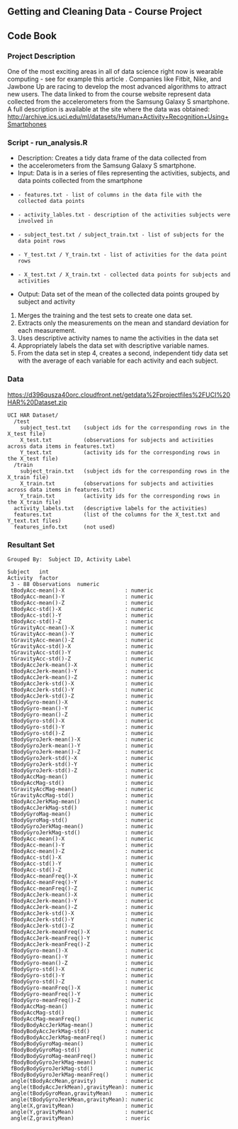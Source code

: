 ## Getting and Cleaning Data - Course Project

## Code Book

### Project Description
One of the most exciting areas in all of data science right now is wearable computing - see for example this article . Companies like Fitbit, Nike, and Jawbone Up are racing to develop the most advanced algorithms to attract new users. The data linked to from the course website represent data collected from the accelerometers from the Samsung Galaxy S smartphone. A full description is available at the site where the data was obtained:
http://archive.ics.uci.edu/ml/datasets/Human+Activity+Recognition+Using+Smartphones 

### Script - run_analysis.R

*  Description:  Creates a tidy data frame of the data collected from
*    the accelerometers from the Samsung Galaxy S smartphone.
*  Input:  Data is in a series of files representing the activities, subjects, and data points collected from the smartphone
*     - features.txt - list of columns in the data file with the collected data points
*     - activity_lables.txt - description of the activities subjects were involved in
*     - subject_test.txt / subject_train.txt - list of subjects for the data point rows
*     - Y_test.txt / Y_train.txt - list of activities for the data point rows
*     - X_test.txt / X_train.txt - collected data points for subjects and activities
*  Output:  Data set of the mean of the collected data points grouped by subject and activity
    
1. Merges the training and the test sets to create one data set.
2. Extracts only the measurements on the mean and standard deviation for each measurement. 
3. Uses descriptive activity names to name the activities in the data set
4. Appropriately labels the data set with descriptive variable names. 
5. From the data set in step 4, creates a second, independent tidy data set with the average of each variable for each activity and each subject.

### Data

https://d396qusza40orc.cloudfront.net/getdata%2Fprojectfiles%2FUCI%20HAR%20Dataset.zip 
```
UCI HAR Dataset/
  /test
    subject_test.txt    (subject ids for the corresponding rows in the X_test file)
    X_test.txt          (observations for subjects and activities across data items in features.txt)
    Y_text.txt          (activity ids for the corresponding rows in the X_test file)
  /train
    subject_train.txt   (subject ids for the corresponding rows in the X_train file)
    X_train.txt         (observations for subjects and activities across data items in features.txt)
    Y_train.txt         (activity ids for the corresponding rows in the X_train file)
  activity_labels.txt   (descriptive labels for the activities)
  features.txt          (list of the columns for the X_test.txt and Y_text.txt files)
  features_info.txt     (not used)
``` 
### Resultant Set
```
Grouped By:  Subject ID, Activity Label

Subject   int
Activity  factor
 3 - 88 Observations  numeric
 tBodyAcc-mean()-X                   : numeric
 tBodyAcc-mean()-Y                   : numeric
 tBodyAcc-mean()-Z                   : numeric
 tBodyAcc-std()-X                    : numeric
 tBodyAcc-std()-Y                    : numeric
 tBodyAcc-std()-Z                    : numeric
 tGravityAcc-mean()-X                : numeric
 tGravityAcc-mean()-Y                : numeric
 tGravityAcc-mean()-Z                : numeric
 tGravityAcc-std()-X                 : numeric
 tGravityAcc-std()-Y                 : numeric
 tGravityAcc-std()-Z                 : numeric
 tBodyAccJerk-mean()-X               : numeric
 tBodyAccJerk-mean()-Y               : numeric
 tBodyAccJerk-mean()-Z               : numeric
 tBodyAccJerk-std()-X                : numeric
 tBodyAccJerk-std()-Y                : numeric
 tBodyAccJerk-std()-Z                : numeric
 tBodyGyro-mean()-X                  : numeric
 tBodyGyro-mean()-Y                  : numeric
 tBodyGyro-mean()-Z                  : numeric
 tBodyGyro-std()-X                   : numeric
 tBodyGyro-std()-Y                   : numeric
 tBodyGyro-std()-Z                   : numeric
 tBodyGyroJerk-mean()-X              : numeric
 tBodyGyroJerk-mean()-Y              : numeric
 tBodyGyroJerk-mean()-Z              : numeric
 tBodyGyroJerk-std()-X               : numeric
 tBodyGyroJerk-std()-Y               : numeric
 tBodyGyroJerk-std()-Z               : numeric
 tBodyAccMag-mean()                  : numeric
 tBodyAccMag-std()                   : numeric
 tGravityAccMag-mean()               : numeric
 tGravityAccMag-std()                : numeric
 tBodyAccJerkMag-mean()              : numeric
 tBodyAccJerkMag-std()               : numeric
 tBodyGyroMag-mean()                 : numeric
 tBodyGyroMag-std()                  : numeric
 tBodyGyroJerkMag-mean()             : numeric
 tBodyGyroJerkMag-std()              : numeric
 fBodyAcc-mean()-X                   : numeric
 fBodyAcc-mean()-Y                   : numeric
 fBodyAcc-mean()-Z                   : numeric
 fBodyAcc-std()-X                    : numeric
 fBodyAcc-std()-Y                    : numeric
 fBodyAcc-std()-Z                    : numeric
 fBodyAcc-meanFreq()-X               : numeric
 fBodyAcc-meanFreq()-Y               : numeric
 fBodyAcc-meanFreq()-Z               : numeric
 fBodyAccJerk-mean()-X               : numeric
 fBodyAccJerk-mean()-Y               : numeric
 fBodyAccJerk-mean()-Z               : numeric
 fBodyAccJerk-std()-X                : numeric
 fBodyAccJerk-std()-Y                : numeric
 fBodyAccJerk-std()-Z                : numeric
 fBodyAccJerk-meanFreq()-X           : numeric
 fBodyAccJerk-meanFreq()-Y           : numeric
 fBodyAccJerk-meanFreq()-Z           : numeric
 fBodyGyro-mean()-X                  : numeric
 fBodyGyro-mean()-Y                  : numeric
 fBodyGyro-mean()-Z                  : numeric
 fBodyGyro-std()-X                   : numeric
 fBodyGyro-std()-Y                   : numeric
 fBodyGyro-std()-Z                   : numeric
 fBodyGyro-meanFreq()-X              : numeric
 fBodyGyro-meanFreq()-Y              : numeric
 fBodyGyro-meanFreq()-Z              : numeric
 fBodyAccMag-mean()                  : numeric
 fBodyAccMag-std()                   : numeric
 fBodyAccMag-meanFreq()              : numeric
 fBodyBodyAccJerkMag-mean()          : numeric
 fBodyBodyAccJerkMag-std()           : numeric
 fBodyBodyAccJerkMag-meanFreq()      : numeric
 fBodyBodyGyroMag-mean()             : numeric
 fBodyBodyGyroMag-std()              : numeric
 fBodyBodyGyroMag-meanFreq()         : numeric
 fBodyBodyGyroJerkMag-mean()         : numeric
 fBodyBodyGyroJerkMag-std()          : numeric
 fBodyBodyGyroJerkMag-meanFreq()     : numeric
 angle(tBodyAccMean,gravity)         : numeric
 angle(tBodyAccJerkMean),gravityMean): numeric
 angle(tBodyGyroMean,gravityMean)    : numeric
 angle(tBodyGyroJerkMean,gravityMean): numeric
 angle(X,gravityMean)                : numeric
 angle(Y,gravityMean)                : numeric
 angle(Z,gravityMean)                : nueric
 ```
